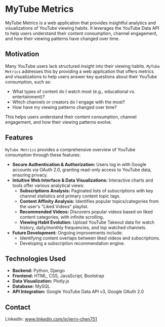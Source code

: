 # MyTube Metrics

MyTube Metrics is a web application that provides insightful analytics and visualizations of YouTube viewing habits. It leverages the YouTube Data API to help users understand their content consumption, channel engagement, and how their viewing patterns have changed over time.

## Motivation

Many YouTube users lack structured insight into their viewing habits. `MyTube Metrics` addresses this by providing a web application that offers metrics and visualizations to help users answer key questions about their YouTube consumption, such as:

- What types of content do I watch most (e.g., educational vs. entertainment)?
- Which channels or creators do I engage with the most?
- How have my viewing patterns changed over time?

This helps users understand their content consumption, channel engagement, and how their viewing patterns evolve.

## Features

`MyTube Metrics` provides a comprehensive overview of YouTube consumption through these features:

*   **Secure Authentication & Authorization:** Users log in with Google accounts via OAuth 2.0, granting read-only access to YouTube data, ensuring privacy.
*   **Intuitive Web Interface & Data Visualizations:** Interactive charts and tools offer various analytical views:
    *   **Subscriptions Analysis:** Paginated lists of subscriptions with key channel statistics and primary content topic tags.
    *   **Content Affinity Analysis:** Identifies popular topics/categories from the user's "Liked Videos" playlist.
    *   **Recommended Videos:** Discovers popular videos based on liked content categories, with infinite scrolling.
    *   **Viewing Habit Evolution:** Upload YouTube Takeout data for watch history, daily/monthly frequencies, and top watched channels.
*   **Future Development:** Ongoing improvements include:
    *   Identifying content overlaps between liked videos and subscriptions.
    *   Developing a subscription recommendation engine.

## Technologies Used

*   **Backend:** Python, Django
*   **Frontend:** HTML, CSS, JavaScript, Bootstrap
*   **Data Visualization:** Plotly.js
*   **Database:** MySQL
*   **API Integration:** Google YouTube Data API v3, Google OAuth 2.0


## Contact

LinkedIn: www.linkedin.com/in/jerry-chen751
